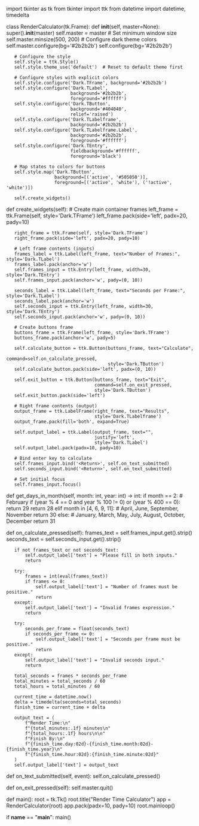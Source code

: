 import tkinter as tk
from tkinter import ttk
from datetime import datetime, timedelta


class RenderCalculator(tk.Frame):
   def __init__(self, master=None):
       super().__init__(master)
       self.master = master
       # Set minimum window size
       self.master.minsize(500, 200)
       # Configure dark theme colors
       self.master.configure(bg='#2b2b2b')
       self.configure(bg='#2b2b2b')

       # Configure the style
       self.style = ttk.Style()
       self.style.theme_use('default')  # Reset to default theme first

       # Configure styles with explicit colors
       self.style.configure('Dark.TFrame', background='#2b2b2b')
       self.style.configure('Dark.TLabel',
                            background='#2b2b2b',
                            foreground='#ffffff')
       self.style.configure('Dark.TButton',
                            background='#404040',
                            relief='raised')
       self.style.configure('Dark.TLabelframe',
                            background='#2b2b2b')
       self.style.configure('Dark.TLabelframe.Label',
                            background='#2b2b2b',
                            foreground='#ffffff')
       self.style.configure('Dark.TEntry',
                            fieldbackground='#ffffff',
                            foreground='black')

       # Map states to colors for buttons
       self.style.map('Dark.TButton',
                      background=[('active', '#505050')],
                      foreground=[('active', 'white'), ('!active', 'white')])

       self.create_widgets()


   def create_widgets(self):
       # Create main container frames
       left_frame = ttk.Frame(self, style='Dark.TFrame')
       left_frame.pack(side='left', padx=20, pady=10)

       right_frame = ttk.Frame(self, style='Dark.TFrame')
       right_frame.pack(side='left', padx=20, pady=10)

       # Left frame contents (inputs)
       frames_label = ttk.Label(left_frame, text="Number of Frames:", style='Dark.TLabel')
       frames_label.pack(anchor='w')
       self.frames_input = ttk.Entry(left_frame, width=30, style='Dark.TEntry')
       self.frames_input.pack(anchor='w', pady=(0, 10))

       seconds_label = ttk.Label(left_frame, text="Seconds per Frame:", style='Dark.TLabel')
       seconds_label.pack(anchor='w')
       self.seconds_input = ttk.Entry(left_frame, width=30, style='Dark.TEntry')
       self.seconds_input.pack(anchor='w', pady=(0, 10))

       # Create buttons frame
       buttons_frame = ttk.Frame(left_frame, style='Dark.TFrame')
       buttons_frame.pack(anchor='w', pady=5)

       self.calculate_button = ttk.Button(buttons_frame, text="Calculate",
                                          command=self.on_calculate_pressed,
                                          style='Dark.TButton')
       self.calculate_button.pack(side='left', padx=(0, 10))

       self.exit_button = ttk.Button(buttons_frame, text="Exit",
                                     command=self.on_exit_pressed,
                                     style='Dark.TButton')
       self.exit_button.pack(side='left')

       # Right frame contents (output)
       output_frame = ttk.LabelFrame(right_frame, text="Results",
                                     style='Dark.TLabelframe')
       output_frame.pack(fill='both', expand=True)

       self.output_label = ttk.Label(output_frame, text="",
                                     justify='left',
                                     style='Dark.TLabel')
       self.output_label.pack(padx=10, pady=10)

       # Bind enter key to calculate
       self.frames_input.bind('<Return>', self.on_text_submitted)
       self.seconds_input.bind('<Return>', self.on_text_submitted)

       # Set initial focus
       self.frames_input.focus()

   def get_days_in_month(self, month: int, year: int) -> int:
       if month == 2:  # February
           if (year % 4 == 0 and year % 100 != 0) or (year % 400 == 0):
               return 29
           return 28
       elif month in [4, 6, 9, 11]:  # April, June, September, November
           return 30
       else:  # January, March, May, July, August, October, December
           return 31

   def on_calculate_pressed(self):
       frames_text = self.frames_input.get().strip()
       seconds_text = self.seconds_input.get().strip()

       if not frames_text or not seconds_text:
           self.output_label['text'] = "Please fill in both inputs."
           return

       try:
           frames = int(eval(frames_text))
           if frames <= 0:
               self.output_label['text'] = "Number of frames must be positive."
               return
       except:
           self.output_label['text'] = "Invalid frames expression."
           return

       try:
           seconds_per_frame = float(seconds_text)
           if seconds_per_frame <= 0:
               self.output_label['text'] = "Seconds per frame must be positive."
               return
       except:
           self.output_label['text'] = "Invalid seconds input."
           return

       total_seconds = frames * seconds_per_frame
       total_minutes = total_seconds / 60
       total_hours = total_minutes / 60

       current_time = datetime.now()
       delta = timedelta(seconds=total_seconds)
       finish_time = current_time + delta

       output_text = (
           f"Render Time:\n"
           f"{total_minutes:.1f} minutes\n"
           f"{total_hours:.1f} hours\n\n"
           f"Finish By:\n"
           f"{finish_time.day:02d}-{finish_time.month:02d}-{finish_time.year}\n"
           f"{finish_time.hour:02d}:{finish_time.minute:02d}"
       )
       self.output_label['text'] = output_text

   def on_text_submitted(self, event):
       self.on_calculate_pressed()

   def on_exit_pressed(self):
       self.master.quit()


def main():
   root = tk.Tk()
   root.title("Render Time Calculator")
   app = RenderCalculator(root)
   app.pack(padx=10, pady=10)
   root.mainloop()


if __name__ == "__main__":
   main()